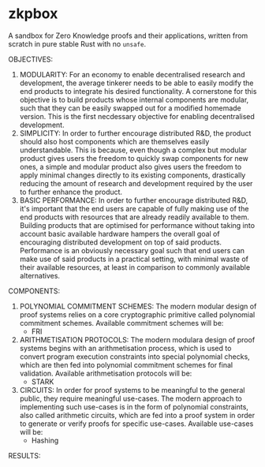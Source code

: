 # zkpbox
A sandbox for Zero Knowledge proofs and their applications, written from scratch in pure stable Rust with no `unsafe`.

OBJECTIVES:
1. MODULARITY: For an economy to enable decentralised research and development, the average tinkerer needs to be able to easily modify the end products to integrate his desired functionality. A cornerstone for this objective is to build products whose internal components are modular, such that they can be easily swapped out for a modified homemade version. This is the first necdessary objective for enabling decentralised development.
2. SIMPLICITY: In order to further encourage distributed R&D, the product should also host components which are themselves easily understandable. This is because, even though a complex but modular product gives users the freedom to quickly swap components for new ones, a simple and modular product also gives users the freedom to apply minimal changes directly to its existing components, drastically reducing the amount of research and development required by the user to further enhance the product.
3. BASIC PERFORMANCE: In order to further encourage distributed R&D, it's important that the end users are capable of fully making use of the end products with resources that are already readily available to them. Building products that are optimised for performance without taking into account basic available hardware hampers the overall goal of encouraging distributed development on top of said products. Performance is an obviously necessary goal such that end users can make use of said products in a practical setting, with minimal waste of their available resources, at least in comparison to commonly available alternatives.

COMPONENTS:
   1. POLYNOMIAL COMMITMENT SCHEMES: The modern modular design of proof systems relies on a core cryptographic primitive called polynomial commitment schemes.  Available commitment schemes will be:
      - FRI
   2. ARITHMETISATION PROTOCOLS: The modern modulara design of proof systems begins with an arithmetisation process, which is used to convert program execution constraints into special polynomial checks, which are then fed into polynomial commitment schemes for final validation. Available arithmetisation protocols will be:
      - STARK
   3. CIRCUITS: In order for proof systems to be meaningful to the general public, they require meaningful use-cases. The modern approach to implementing such use-cases is in the form of polynomial constraints, also called arithmetic circuits, which are fed into a proof system in order to generate or verify proofs for specific use-cases. Available use-cases will be:
      - Hashing
     
RESULTS:

